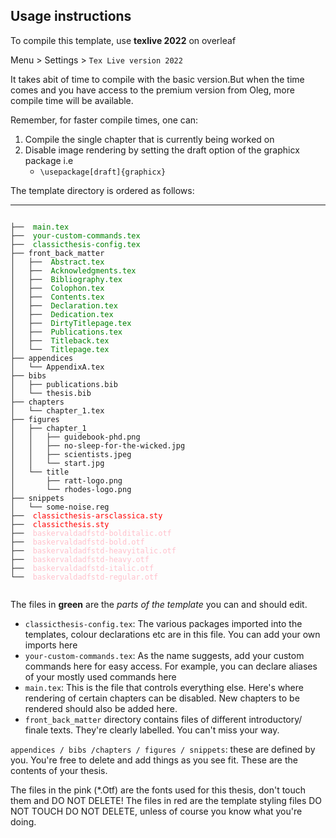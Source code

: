 ## Usage instructions

To compile this template, use **texlive 2022** on overleaf

Menu > Settings > `Tex Live version 2022`

It takes abit of time to compile with the basic version.But when the time comes and you have access to the
premium version from Oleg, more compile time will be available.

Remember, for faster compile times, one can:
1. Compile the single chapter that is currently being worked on
2. Disable image rendering by setting the draft option of the graphicx package i.e
    - `\usepackage[draft]{graphicx}`

The template directory is ordered as follows:

----

<code>
├── <span style="color: green;"> main.tex </span>
├── <span style="color: green;"> your-custom-commands.tex </span>
├── <span style="color: green;"> classicthesis-config.tex </span>
├── front_back_matter
│   ├── <span style="color: green;"> Abstract.tex </span>
│   ├── <span style="color: green;"> Acknowledgments.tex </span>
│   ├── <span style="color: green;"> Bibliography.tex </span>
│   ├── <span style="color: green;"> Colophon.tex </span>
│   ├── <span style="color: green;"> Contents.tex </span>
│   ├── <span style="color: green;"> Declaration.tex </span>
│   ├── <span style="color: green;"> Dedication.tex </span>
│   ├── <span style="color: green;"> DirtyTitlepage.tex </span>
│   ├── <span style="color: green;"> Publications.tex </span>
│   ├── <span style="color: green;"> Titleback.tex </span>
│   └── <span style="color: green;"> Titlepage.tex </span>
├── appendices
│   └── AppendixA.tex
├── bibs
│   ├── publications.bib
│   └── thesis.bib
├── chapters
│   └── chapter_1.tex
├── figures
│   ├── chapter_1
│   │   ├── guidebook-phd.png
│   │   ├── no-sleep-for-the-wicked.jpg
│   │   ├── scientists.jpeg
│   │   └── start.jpg
│   └── title
│       ├── ratt-logo.png
│       └── rhodes-logo.png
├── snippets
│   └── some-noise.reg
├── <span style="color: red"> classicthesis-arsclassica.sty </span>
├── <span style="color: red"> classicthesis.sty </span>
├── <span style="color: pink"> baskervaldadfstd-bolditalic.otf </span>
├── <span style="color: pink"> baskervaldadfstd-bold.otf </span>
├── <span style="color: pink"> baskervaldadfstd-heavyitalic.otf </span>
├── <span style="color: pink"> baskervaldadfstd-heavy.otf </span>
├── <span style="color: pink"> baskervaldadfstd-italic.otf </span>
└── <span style="color: pink"> baskervaldadfstd-regular.otf  </span>

</code>

The files in **green** are the *parts of the template* you can and should edit.
- `classicthesis-config.tex`: The various packages imported into the templates, colour declarations etc are in this file. You can add your own imports here
- `your-custom-commands.tex`: As the name suggests, add your custom commands here for easy access. For example, you can declare aliases of your mostly used commands here
- `main.tex`: This is the file that controls everything else. Here's where rendering of certain chapters can be disabled. New chapters to be rendered should also be added here.
- `front_back_matter` directory contains files of different introductory/ finale texts. They're clearly labelled. You can't miss your way.

`appendices / bibs /chapters / figures / snippets`: these are defined by you. You're free to delete and add things as you see fit. These are the contents of your thesis.


The files in the pink (*.Otf) are the fonts used for this thesis, don't touch them and DO NOT DELETE!
The files in red are the template styling files DO NOT TOUCH DO NOT DELETE, unless of course you know what you're doing.